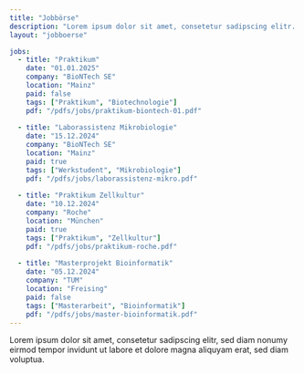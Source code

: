 ```yaml
---
title: "Jobbörse"
description: "Lorem ipsum dolor sit amet, consetetur sadipscing elitr..."
layout: "jobboerse"

jobs:
  - title: "Praktikum"
    date: "01.01.2025"
    company: "BioNTech SE"
    location: "Mainz"
    paid: false
    tags: ["Praktikum", "Biotechnologie"]
    pdf: "/pdfs/jobs/praktikum-biontech-01.pdf"
    
  - title: "Laborassistenz Mikrobiologie"
    date: "15.12.2024"
    company: "BioNTech SE"
    location: "Mainz"
    paid: true
    tags: ["Werkstudent", "Mikrobiologie"]
    pdf: "/pdfs/jobs/laborassistenz-mikro.pdf"
    
  - title: "Praktikum Zellkultur"
    date: "10.12.2024"
    company: "Roche"
    location: "München"
    paid: true
    tags: ["Praktikum", "Zellkultur"]
    pdf: "/pdfs/jobs/praktikum-roche.pdf"
    
  - title: "Masterprojekt Bioinformatik"
    date: "05.12.2024"
    company: "TUM"
    location: "Freising"
    paid: false
    tags: ["Masterarbeit", "Bioinformatik"]
    pdf: "/pdfs/jobs/master-bioinformatik.pdf"
---
```


Lorem ipsum dolor sit amet, consetetur sadipscing elitr, sed diam nonumy eirmod tempor invidunt ut labore et dolore magna aliquyam erat, sed diam voluptua.